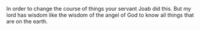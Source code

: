 In order to change the course of things your servant Joab did this. But my lord has wisdom like the wisdom of the angel of God to know all things that are on the earth.
